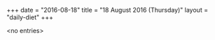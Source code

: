 +++
date = "2016-08-18"
title = "18 August 2016 (Thursday)"
layout = "daily-diet"
+++


\<no entries\>
